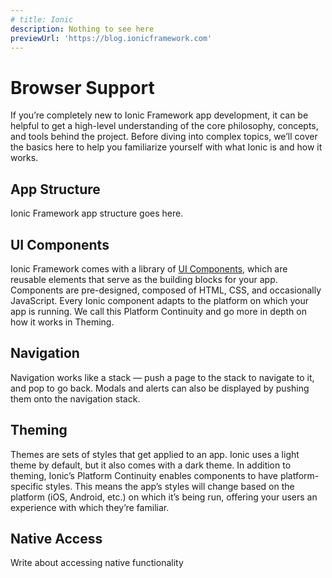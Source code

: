 ```yaml
---
# title: Ionic
description: Nothing to see here
previewUrl: 'https://blog.ionicframework.com'
---
```


# Browser Support

<!-- TOC goes here -->

<p class='intro' markdown='1'>
If you’re completely new to Ionic Framework app development, it can be helpful to get a high-level understanding of the core philosophy, concepts, and tools behind the project. Before diving into complex topics, we’ll cover the basics here to help you familiarize yourself with what Ionic is and how it works.
</p>

## App Structure

Ionic Framework app structure goes here.

## UI Components

Ionic Framework comes with a library of [UI Components](#), which are reusable elements that serve as the building blocks for your app. Components are pre-designed, composed of HTML, CSS, and occasionally JavaScript. Every Ionic component adapts to the platform on which your app is running. We call this Platform Continuity and go more in depth on how it works in Theming. 

## Navigation

Navigation works like a stack — push a page to the stack to navigate to it, and pop to go back. Modals and alerts can also be displayed by pushing them onto the navigation stack.

## Theming

Themes are sets of styles that get applied to an app. Ionic uses a light theme by default, but it also comes with a dark theme. In addition to theming, Ionic’s Platform Continuity enables components to have platform-specific styles. This means the app’s styles will change based on the platform (iOS, Android, etc.) on which it’s being run, offering your users an experience with which they’re familiar.

## Native Access

Write about accessing native functionality












